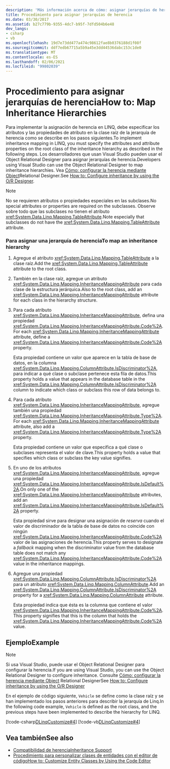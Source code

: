 ```yaml
---
description: 'Más información acerca de cómo: asignar jerarquías de herencia'
title: Procedimiento para asignar jerarquías de herencia
ms.date: 03/30/2017
ms.assetid: b27c779b-9355-4dc7-b95f-7dfd504b6e48
dev_langs:
- csharp
- vb
ms.openlocfilehash: 19d7e73dd477a474c98612fae8b0376188d1f08f
ms.sourcegitcommit: ddf7edb67715a5b9a45e3dd44536dabc153c1de0
ms.translationtype: MT
ms.contentlocale: es-ES
ms.lasthandoff: 02/06/2021
ms.locfileid: "99802039"
---
```

# <a name="how-to-map-inheritance-hierarchies"></a><span data-ttu-id="66f53-103">Procedimiento para asignar jerarquías de herencia</span><span class="sxs-lookup"><span data-stu-id="66f53-103">How to: Map Inheritance Hierarchies</span></span>

<span data-ttu-id="66f53-104">Para implementar la asignación de herencia en LINQ, debe especificar los atributos y las propiedades de atributo en la clase raíz de la jerarquía de herencia como se describe en los pasos siguientes.</span><span class="sxs-lookup"><span data-stu-id="66f53-104">To implement inheritance mapping in LINQ, you must specify the attributes and attribute properties on the root class of the inheritance hierarchy as described in the following steps.</span></span> <span data-ttu-id="66f53-105">Los desarrolladores que usan Visual Studio pueden usar el Object Relational Designer para asignar jerarquías de herencia.</span><span class="sxs-lookup"><span data-stu-id="66f53-105">Developers using Visual Studio can use the Object Relational Designer to map inheritance hierarchies.</span></span> <span data-ttu-id="66f53-106">Vea [Cómo: configurar la herencia mediante Object](/visualstudio/data-tools/how-to-configure-inheritance-by-using-the-o-r-designer)Relational Designer.</span><span class="sxs-lookup"><span data-stu-id="66f53-106">See [How to: Configure inheritance by using the O/R Designer](/visualstudio/data-tools/how-to-configure-inheritance-by-using-the-o-r-designer).</span></span>  
  
> [!NOTE]
> <span data-ttu-id="66f53-107">No se requieren atributos o propiedades especiales en las subclases.</span><span class="sxs-lookup"><span data-stu-id="66f53-107">No special attributes or properties are required on the subclasses.</span></span> <span data-ttu-id="66f53-108">Observe sobre todo que las subclases no tienen el atributo <xref:System.Data.Linq.Mapping.TableAttribute>.</span><span class="sxs-lookup"><span data-stu-id="66f53-108">Note especially that subclasses do not have the <xref:System.Data.Linq.Mapping.TableAttribute> attribute.</span></span>  
  
### <a name="to-map-an-inheritance-hierarchy"></a><span data-ttu-id="66f53-109">Para asignar una jerarquía de herencia</span><span class="sxs-lookup"><span data-stu-id="66f53-109">To map an inheritance hierarchy</span></span>  
  
1. <span data-ttu-id="66f53-110">Agregue el atributo <xref:System.Data.Linq.Mapping.TableAttribute> a la clase raíz.</span><span class="sxs-lookup"><span data-stu-id="66f53-110">Add the <xref:System.Data.Linq.Mapping.TableAttribute> attribute to the root class.</span></span>  
  
2. <span data-ttu-id="66f53-111">También en la clase raíz, agregue un atributo <xref:System.Data.Linq.Mapping.InheritanceMappingAttribute> para cada clase de la estructura jerárquica.</span><span class="sxs-lookup"><span data-stu-id="66f53-111">Also to the root class, add an <xref:System.Data.Linq.Mapping.InheritanceMappingAttribute> attribute for each class in the hierarchy structure.</span></span>  
  
3. <span data-ttu-id="66f53-112">Para cada atributo <xref:System.Data.Linq.Mapping.InheritanceMappingAttribute>, defina una propiedad <xref:System.Data.Linq.Mapping.InheritanceMappingAttribute.Code%2A>.</span><span class="sxs-lookup"><span data-stu-id="66f53-112">For each <xref:System.Data.Linq.Mapping.InheritanceMappingAttribute> attribute, define a <xref:System.Data.Linq.Mapping.InheritanceMappingAttribute.Code%2A> property.</span></span>  
  
     <span data-ttu-id="66f53-113">Esta propiedad contiene un valor que aparece en la tabla de base de datos, en la columna <xref:System.Data.Linq.Mapping.ColumnAttribute.IsDiscriminator%2A>, para indicar a qué clase o subclase pertenece esta fila de datos.</span><span class="sxs-lookup"><span data-stu-id="66f53-113">This property holds a value that appears in the database table in the <xref:System.Data.Linq.Mapping.ColumnAttribute.IsDiscriminator%2A> column to indicate which class or subclass this row of data belongs to.</span></span>  
  
4. <span data-ttu-id="66f53-114">Para cada atributo <xref:System.Data.Linq.Mapping.InheritanceMappingAttribute>, agregue también una propiedad <xref:System.Data.Linq.Mapping.InheritanceMappingAttribute.Type%2A>.</span><span class="sxs-lookup"><span data-stu-id="66f53-114">For each <xref:System.Data.Linq.Mapping.InheritanceMappingAttribute> attribute, also add a <xref:System.Data.Linq.Mapping.InheritanceMappingAttribute.Type%2A> property.</span></span>  
  
     <span data-ttu-id="66f53-115">Esta propiedad contiene un valor que especifica a qué clase o subclases representa el valor de clave.</span><span class="sxs-lookup"><span data-stu-id="66f53-115">This property holds a value that specifies which class or subclass the key value signifies.</span></span>  
  
5. <span data-ttu-id="66f53-116">En uno de los atributos <xref:System.Data.Linq.Mapping.InheritanceMappingAttribute>, agregue una propiedad <xref:System.Data.Linq.Mapping.InheritanceMappingAttribute.IsDefault%2A>.</span><span class="sxs-lookup"><span data-stu-id="66f53-116">On only one of the <xref:System.Data.Linq.Mapping.InheritanceMappingAttribute> attributes, add an <xref:System.Data.Linq.Mapping.InheritanceMappingAttribute.IsDefault%2A> property.</span></span>  
  
     <span data-ttu-id="66f53-117">Esta propiedad sirve para designar una asignación de *reserva* cuando el valor de discriminador de la tabla de base de datos no coincide con ningún <xref:System.Data.Linq.Mapping.InheritanceMappingAttribute.Code%2A> valor de las asignaciones de herencia.</span><span class="sxs-lookup"><span data-stu-id="66f53-117">This property serves to designate a *fallback* mapping when the discriminator value from the database table does not match any <xref:System.Data.Linq.Mapping.InheritanceMappingAttribute.Code%2A> value in the inheritance mappings.</span></span>  
  
6. <span data-ttu-id="66f53-118">Agregue una propiedad <xref:System.Data.Linq.Mapping.ColumnAttribute.IsDiscriminator%2A> para un atributo <xref:System.Data.Linq.Mapping.ColumnAttribute>.</span><span class="sxs-lookup"><span data-stu-id="66f53-118">Add an <xref:System.Data.Linq.Mapping.ColumnAttribute.IsDiscriminator%2A> property for a <xref:System.Data.Linq.Mapping.ColumnAttribute> attribute.</span></span>  
  
     <span data-ttu-id="66f53-119">Esta propiedad indica que ésta es la columna que contiene el valor <xref:System.Data.Linq.Mapping.InheritanceMappingAttribute.Code%2A>.</span><span class="sxs-lookup"><span data-stu-id="66f53-119">This property signifies that this is the column that holds the <xref:System.Data.Linq.Mapping.InheritanceMappingAttribute.Code%2A> value.</span></span>  
  
## <a name="example"></a><span data-ttu-id="66f53-120">Ejemplo</span><span class="sxs-lookup"><span data-stu-id="66f53-120">Example</span></span>  
  
> [!NOTE]
> <span data-ttu-id="66f53-121">Si usa Visual Studio, puede usar el Object Relational Designer para configurar la herencia.</span><span class="sxs-lookup"><span data-stu-id="66f53-121">If you are using Visual Studio, you can use the Object Relational Designer to configure inheritance.</span></span> <span data-ttu-id="66f53-122">Consulte [Cómo: configurar la herencia mediante Object](/visualstudio/data-tools/how-to-configure-inheritance-by-using-the-o-r-designer) Relational Designer</span><span class="sxs-lookup"><span data-stu-id="66f53-122">See [How to: Configure inheritance by using the O/R Designer](/visualstudio/data-tools/how-to-configure-inheritance-by-using-the-o-r-designer)</span></span>  
  
 <span data-ttu-id="66f53-123">En el ejemplo de código siguiente, `Vehicle` se define como la clase raíz y se han implementado los pasos anteriores para describir la jerarquía de Linq.</span><span class="sxs-lookup"><span data-stu-id="66f53-123">In the following code example, `Vehicle` is defined as the root class, and the previous steps have been implemented to describe the hierarchy for LINQ.</span></span>  
  
 [!code-csharp[DLinqCustomize#4](../../../../../../samples/snippets/csharp/VS_Snippets_Data/DLinqCustomize/cs/Program.cs#4)]
 [!code-vb[DLinqCustomize#4](../../../../../../samples/snippets/visualbasic/VS_Snippets_Data/DLinqCustomize/vb/Module1.vb#4)]  
  
## <a name="see-also"></a><span data-ttu-id="66f53-124">Vea también</span><span class="sxs-lookup"><span data-stu-id="66f53-124">See also</span></span>

- [<span data-ttu-id="66f53-125">Compatibilidad de herencia</span><span class="sxs-lookup"><span data-stu-id="66f53-125">Inheritance Support</span></span>](inheritance-support.md)
- [<span data-ttu-id="66f53-126">Procedimiento para personalizar clases de entidades con el editor de código</span><span class="sxs-lookup"><span data-stu-id="66f53-126">How to: Customize Entity Classes by Using the Code Editor</span></span>](how-to-customize-entity-classes-by-using-the-code-editor.md)
